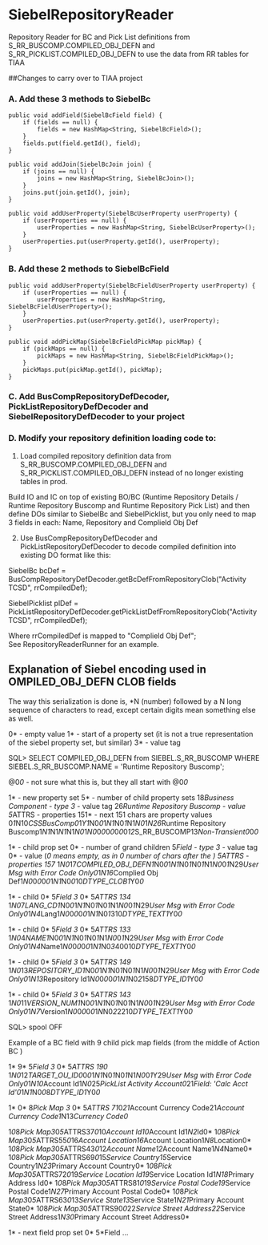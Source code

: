 # SiebelRepositoryReader
Repository Reader for BC and Pick List definitions from 
S_RR_BUSCOMP.COMPILED_OBJ_DEFN  and  S_RR_PICKLIST.COMPILED_OBJ_DEFN 
to use the data from RR tables for TIAA 

##Changes to carry over to TIAA project

### A. Add these 3 methods to SiebelBc

    public void addField(SiebelBcField field) {
		if (fields == null) {
			fields = new HashMap<String, SiebelBcField>();		
		}
		fields.put(field.getId(), field);		
	}
	
	public void addJoin(SiebelBcJoin join) {
		if (joins == null) {
			joins = new HashMap<String, SiebelBcJoin>();		
		}
		joins.put(join.getId(), join);		
	}
	
	public void addUserProperty(SiebelBcUserProperty userProperty) {
		if (userProperties == null) {
			userProperties = new HashMap<String, SiebelBcUserProperty>();		
		}
		userProperties.put(userProperty.getId(), userProperty);		
	}	
	
### B. Add these 2 methods to SiebelBcField
	
	public void addUserProperty(SiebelBcFieldUserProperty userProperty) {
		if (userProperties == null) {
			userProperties = new HashMap<String, SiebelBcFieldUserProperty>();		
		}
		userProperties.put(userProperty.getId(), userProperty);		
	}
	
	public void addPickMap(SiebelBcFieldPickMap pickMap) {
		if (pickMaps == null) {
			pickMaps = new HashMap<String, SiebelBcFieldPickMap>();		
		}
		pickMaps.put(pickMap.getId(), pickMap);		
	}		

### C. Add BusCompRepositoryDefDecoder, PickListRepositoryDefDecoder and SiebelRepositoryDefDecoder to your project

### D. Modify your repository definition loading code to:
1. Load compiled repository definition data from S_RR_BUSCOMP.COMPILED_OBJ_DEFN and S_RR_PICKLIST.COMPILED_OBJ_DEFN instead of no longer existing tables in prod.

Build IO and IC on top of existing BO/BC (Runtime Repository Details / Runtime Repository Buscomp and Runtime Repository Pick List) and then define DOs similar to SiebelBc and SiebelPicklist, but you only need to map 3 fields in each: Name, Repository and Complield Obj Def

2. Use BusCompRepositoryDefDecoder and PickListRepositoryDefDecoder to decode compiled definition into existing DO format like this:

SiebelBc bcDef = 
	BusCompRepositoryDefDecoder.getBcDefFromRepositoryClob("Activity TCSD", rrCompiledDef);
	
SiebelPicklist plDef =
	PickListRepositoryDefDecoder.getPickListDefFromRepositoryClob("Activity TCSD", rrCompiledDef);
	
Where rrCompiledDef is mapped to "Complield Obj Def"; 		
See RepositoryReaderRunner for an example.

## Explanation of Siebel encoding used in OMPILED_OBJ_DEFN CLOB fields

The way this serialization is done is, *N (number) followed by a N long sequence of characters to read, except certain digits mean something else as well.

0* - empty value
1* - start of a property set (it is not a true representation of the siebel property set, but similar)
3* - value tag

SQL> SELECT COMPILED_OBJ_DEFN from SIEBEL.S_RR_BUSCOMP WHERE SIEBEL.S_RR_BUSCOMP.NAME = 'Runtime Repository Buscomp';

@0*0*  - not sure what this is, but they all start with @0*0* 

1*  - new property set
5*  - number of child property sets
18*Business Component - type
3* - value tag
26*Runtime Repository Buscomp - value
5*ATTRS - properties
151* - next 151 chars are property values
 0*1*N10*CSSBusComp0*1*Y1*N0*0*1*N1*N0*1*N1*N0*1*N26*Runtime Repository Buscomp1*N1*N1*N1*N1*N0*1*N0*0*0*0*0*0*0*0*12*S_RR_BUSCOMP13*Non-Transient0*0*0*

1*  - child prop set
0*  - number of grand children
5*Field - type
3* - value tag
0* - value (*0 means empty, as in 0 number of chars after  the *)
5*ATTRS - properties
157*
 1*N0*17*COMPILED_OBJ_DEFN1*N0*0*1*N1*N0*1*N0*1*N1*N0*0*1*N29*User Msg with Error Code Only0*1*N16*Complied Obj Def1*N0*0*0*0*0*1*N1*N0*0*10*DTYPE_CLOB1*Y0*0* 

1*  - child
0* 
5*Field
3*
0*
5*ATTRS
134*
 1*N0*7*LANG_CD1*N0*0*1*N1*N0*1*N0*1*N1*N0*0*1*N29*User Msg with Error Code Only0*1*N4*Lang1*N0*0*0*0*0*1*N1*N0*1*310*DTYPE_TEXT1*Y0*0*

1*  - child
0*
5*Field
3*
0*
5*ATTRS
133*
 1*N0*4*NAME1*N0*0*1*N1*N0*1*N0*1*N1*N0*0*1*N29*User Msg with Error Code Only0*1*N4*Name1*N0*0*0*0*0*1*N1*N0*3*40010*DTYPE_TEXT1*Y0*0*

1* - child
0*
5*Field
3*
0*
5*ATTRS
149*
 1*N0*13*REPOSITORY_ID1*N0*0*1*N1*N0*1*N0*1*N1*N0*0*1*N29*User Msg with Error Code Only0*1*N13*Repository Id1*N0*0*0*0*0*1*N1*N0*2*158*DTYPE_ID1*Y0*0*

1* - child
0*
5*Field
3*
0*
5*ATTRS
143*
  1*N0*11*VERSION_NUM1*N0*0*1*N1*N0*1*N0*1*N1*N0*0*1*N29*User Msg with Error Code Only0*1*N7*Version1*N0*0*0*0*0*1*N*N0*2*2210*DTYPE_TEXT1*Y0*0*                                                   
                                                                                

SQL> spool OFF


Example of a BC field with 9 child pick map fields (from the middle of Action BC )

1*
9*
5*Field
3*
0*
5*ATTRS
190*
 1*N0*12*TARGET_OU_ID0*0*0*1*N1*N0*1*N0*1*N1*N0*0*1*Y29*User Msg with Error Code Only0*1*N10*Account Id1*N0*25*PickList Activity Account0*21*Field: 'Calc Acct Id'0*1*N1*N0*0*8*DTYPE_ID1*Y0*0*

1*
0*
8*Pick Map
3*
0*
5*ATTRS
	71*0*21*Account Currency Code21*Account Currency Code1*N13*Currency Code0*

1*0*8*Pick Map3*0*5*ATTRS37*0*10*Account Id10*Account Id1*N2*Id0*
1*0*8*Pick Map3*0*5*ATTRS55*0*16*Account Location16*Account Location1*N8*Location0*
1*0*8*Pick Map3*0*5*ATTRS43*0*12*Account Name12*Account Name1*N4*Name0*
1*0*8*Pick Map3*0*5*ATTRS69*0*15*Service Country15*Service Country1*N23*Primary Account Country0*
1*0*8*Pick Map3*0*5*ATTRS72*0*19*Service Location Id19*Service Location Id1*N18*Primary Address Id0*
1*0*8*Pick Map3*0*5*ATTRS81*0*19*Service Postal Code19*Service Postal Code1*N27*Primary Account Postal Code0*
1*0*8*Pick Map3*0*5*ATTRS63*0*13*Service State13*Service State1*N21*Primary Account State0*
1*0*8*Pick Map3*0*5*ATTRS90*0*22*Service Street Address22*Service Street Address1*N30*Primary Account Street Address0*

1*  -  next field prop set
0*
5*Field 
…

